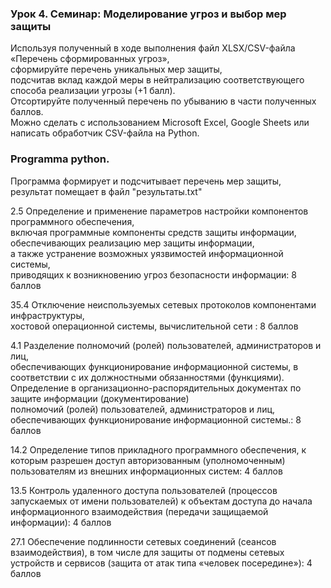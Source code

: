 ### Урок 4. Семинар: Моделирование угроз и выбор мер защиты

Используя полученный в ходе выполнения файл XLSX/CSV-файла «Перечень сформированных угроз»,<br> сформируйте перечень уникальных мер защиты,<br> 
подсчитав вклад каждой меры в нейтрализацию соответствующего способа реализации угрозы (+1 балл).<br> 
Отсортируйте полученный перечень по убыванию в части полученных баллов.<br>
 Можно сделать с использованием Microsoft Excel, Google Sheets или написать обработчик CSV-файла на Python.

 ###  Programma python.

Программа формирует и подсчитывает перечень мер защиты, результат помещает в файл "результаты.txt"

2.5 Определение и применение параметров настройки компонентов программного обеспечения,<br> включая программные компоненты средств защиты информации, обеспечивающих реализацию мер защиты информации, <br> а также устранение возможных уязвимостей информационной системы,<br> приводящих к возникновению угроз безопасности информации: 8 баллов

35.4 Отключение неиспользуемых сетевых протоколов компонентами инфраструктуры, <br>
хостовой операционной системы, вычислительной сети : 8 баллов

4.1 Разделение полномочий (ролей) пользователей, администраторов и лиц,<br> обеспечивающих функционирование информационной системы, в соответствии с их должностными обязанностями (функциями). <br> Определение в организационно-распорядительных документах по защите информации (документирование) <br>
полномочий (ролей) пользователей, администраторов и лиц, <br>
обеспечивающих функционирование информационной системы.: 8 баллов

14.2 Определение типов прикладного программного обеспечения, к которым разрешен доступ авторизованным (уполномоченным) пользователям из внешних информационных систем: 4 баллов

13.5 Контроль удаленного доступа пользователей (процессов запускаемых от имени пользователей) к объектам доступа до начала информационного взаимодействия (передачи защищаемой информации): 4 баллов

27.1 Обеспечение подлинности сетевых соединений (сеансов взаимодействия), в том числе для защиты от подмены сетевых устройств и сервисов (защита от атак типа «человек посередине»): 4 баллов